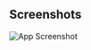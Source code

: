 
## Screenshots

![App Screenshot](https://via.placeholder.com/468x300?text=App+Screenshot+Here)




